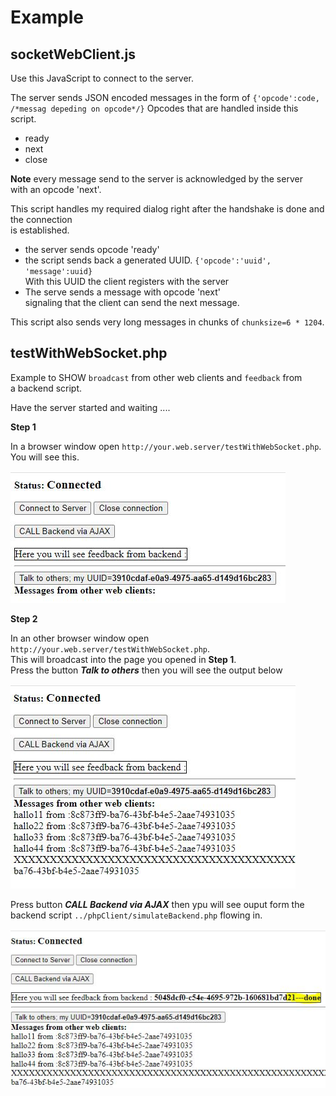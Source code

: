 
# Example


## socketWebClient.js

Use this JavaScript to connect to the server.

The server sends JSON encoded messages in the form of
`{'opcode':code, /*messag depeding on opcode*/}`
Opcodes that are handled inside this script.  
- ready
- next
- close

**Note** every message send to the server is acknowledged by the server  
with an opcode 'next'.

This script handles my required dialog right after the handshake is done and the connection  
is established.

- the server sends opcode 'ready' 
- the script sends back a generated UUID. `{'opcode':'uuid', 'message':uuid}`  
With this UUID the client registers with the server  
- The serve sends a message with opcode 'next'  
signaling that the client can send the next message.


This script also sends very long messages in chunks of `chunksize=6 * 1204`.  



## testWithWebSocket.php

Example to SHOW `broadcast` from other web clients and `feedback` from  
a backend script.

Have the server started and waiting ....

**Step 1**

In a browser window open `http://your.web.server/testWithWebSocket.php`.  
You will see this.  

![webApp](out1.JPG)

**Step 2**

In an other browser window open `http://your.web.server/testWithWebSocket.php`.  
This will broadcast into the page you opened  in **Step 1**.  
Press the button ***Talk to others***  then you will see the output below

![webApp](out2.JPG)


Press button ***CALL Backend via AJAX*** then ypu will see ouput form the  
backend script `../phpClient/simulateBackend.php` flowing in.  

![webApp](out3.JPG)